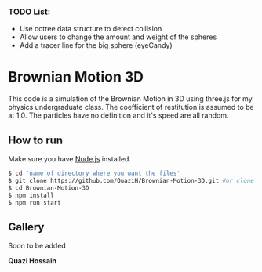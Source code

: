 ### TODO List:

- Use octree data structure to detect collision
- Allow users to change the amount and weight of the spheres
- Add a tracer line for the big sphere (eyeCandy)

# Brownian Motion 3D

This code is a simulation of the Brownian Motion in 3D using three.js for my physics undergraduate class. The coefficient of restitution is assumed to be at 1.0. The particles have no definition and it's speed are all random.

## How to run

Make sure you have [Node.js](http://nodejs.org/) installed.

```sh
$ cd 'name of directory where you want the files'
$ git clone https://github.com/QuaziH/Brownian-Motion-3D.git #or clone your own fork
$ cd Brownian-Motion-3D
$ npm install
$ npm run start
```

## Gallery

Soon to be added


**Quazi Hossain**
